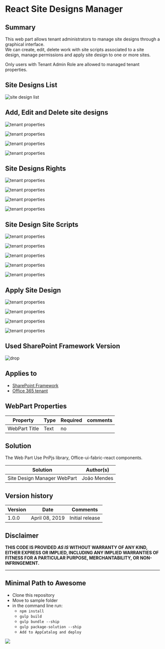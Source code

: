 # React Site Designs Manager 

## Summary
This web part allows tenant administrators to manage site designs through a graphical interface.  
We can create, edit, delete work with site scripts associated to a site design, manage permissions and apply site design to one or more sites.

Only users with Tenant Admin Role are allowed to managed tenant properties. 

##  Site Designs List

![site design list](https://github.com/joaojmendes/sp-dev-fx-webparts/blob/dev/samples/react-manage-sitedesigns/assets/screen1.jpg)

## Add, Edit and Delete site designs

![tenant properties](https://github.com/joaojmendes/sp-dev-fx-webparts/blob/dev/samples/react-manage-sitedesigns/assets/screen2.jpg)  



![tenant properties](https://github.com/joaojmendes/sp-dev-fx-webparts/blob/dev/samples/react-manage-sitedesigns/assets/screen3.jpg)  



![tenant properties](https://github.com/joaojmendes/sp-dev-fx-webparts/blob/dev/samples/react-manage-sitedesigns/assets/screen3.1.jpg) 



![tenant properties](https://github.com/joaojmendes/sp-dev-fx-webparts/blob/dev/samples/react-manage-sitedesigns/assets/screen4.jpg)  


## Site Designs Rights

![tenant properties](https://github.com/joaojmendes/sp-dev-fx-webparts/blob/dev/samples/react-manage-sitedesigns/assets/screen5.jpg)  



![tenant properties](/assets/screen6.jpg)  



![tenant properties](https://github.com/joaojmendes/sp-dev-fx-webparts/blob/dev/samples/react-manage-sitedesigns/assets/screen7.jpg)  



![tenant properties](https://github.com/joaojmendes/sp-dev-fx-webparts/blob/dev/samples/react-manage-sitedesigns/assets/screen8.jpg)  



## Site Design Site Scripts

![tenant properties](https://github.com/joaojmendes/sp-dev-fx-webparts/blob/dev/samples/react-manage-sitedesigns/assets/screen9.jpg)  



![tenant properties](https://github.com/joaojmendes/sp-dev-fx-webparts/blob/dev/samples/react-manage-sitedesigns/assets/screen10.jpg)  



![tenant properties](https://github.com/joaojmendes/sp-dev-fx-webparts/blob/dev/samples/react-manage-sitedesigns/assets/screen11.jpg)  



![tenant properties](https://github.com/joaojmendes/sp-dev-fx-webparts/blob/dev/samples/react-manage-sitedesigns/assets/screen12.jpg)  



![tenant properties](https://github.com/joaojmendes/sp-dev-fx-webparts/blob/dev/samples/react-manage-sitedesigns/assets/screen13.jpg)  



## Apply Site Design


![tenant properties](https://github.com/joaojmendes/sp-dev-fx-webparts/blob/dev/samples/react-manage-sitedesigns/assets/screen14.jpg)  



![tenant properties](https://github.com/joaojmendes/sp-dev-fx-webparts/blob/dev/samples/react-manage-sitedesigns/assets/screen15.jpg)  



![tenant properties](https://github.com/joaojmendes/sp-dev-fx-webparts/blob/dev/samples/react-manage-sitedesigns/assets/screen16.jpg)  



![tenant properties](https://github.com/joaojmendes/sp-dev-fx-webparts/blob/dev/samples/react-manage-sitedesigns/assets/screen17.jpg)  





## Used SharePoint Framework Version 
![drop](https://img.shields.io/badge/version-1.8.0-green.svg)

## Applies to

* [SharePoint Framework](https://docs.microsoft.com/sharepoint/dev/spfx/sharepoint-framework-overview)
* [Office 365 tenant](https://docs.microsoft.com/sharepoint/dev/spfx/set-up-your-development-environment)

## WebPart Properties
 
Property |Type|Required| comments
--------------------|----|--------|----------
WebPart Title| Text| no|
 

## Solution
The Web Part Use PnPjs library, Office-ui-fabric-react components.

Solution|Author(s)
--------|---------
Site Design Manager WebPart|João Mendes

## Version history

Version|Date|Comments
-------|----|--------
1.0.0|April 08, 2019|Initial release

## Disclaimer
**THIS CODE IS PROVIDED *AS IS* WITHOUT WARRANTY OF ANY KIND, EITHER EXPRESS OR IMPLIED, INCLUDING ANY IMPLIED WARRANTIES OF FITNESS FOR A PARTICULAR PURPOSE, MERCHANTABILITY, OR NON-INFRINGEMENT.**

---

## Minimal Path to Awesome

- Clone this repository
- Move to sample folder
- in the command line run:
  - `npm install`
  - `gulp build`
  - `gulp bundle --ship`
  - `gulp package-solution --ship`
  - `Add to AppCatalog and deploy`

<img src="https://telemetry.sharepointpnp.com/sp-dev-fx-webparts/samples/react-manage-sitedesigns" />
